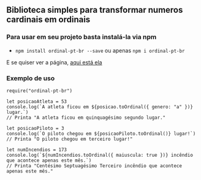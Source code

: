 ## Biblioteca simples para transformar numeros cardinais em ordinais

### Para usar em seu projeto basta instalá-la via npm
- `npm install ordinal-pt-br --save` ou apenas `npm i ordinal-pt-br`

E se quiser ver a página, [aqui está ela](https://www.npmjs.com/package/ordinal-pt-br)

### Exemplo de uso
```node
require("ordinal-pt-br")

let posicaoAtleta = 53
console.log(`A atleta ficou em ${posicao.toOrdinal({ genero: "a" })} lugar.`)
// Printa "A atleta ficou em quinquagésimo segundo lugar."

let posicaoPiloto = 3
console.log(`O piloto chegou em ${posicaoPiloto.toOrdinal()} lugar!`)
// Printa "O piloto chegou em terceiro lugar!"

let numIncendios = 173
console.log(`${numIncendios.toOrdinal({ maiuscula: true })} incêndio que acontece apenas este mês.`)
// Printa "Centésimo Septuagésimo Terceiro incêndio que acontece apenas este mês."
```
